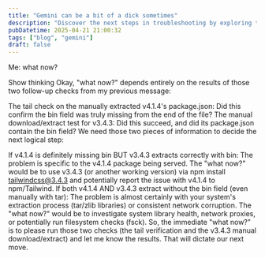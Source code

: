 ```yaml
---
title: "Gemini can be a bit of a dick sometimes"
description: "Discover the next steps in troubleshooting by exploring the outcomes of key follow-up checks. Uncover crucial insights from the verification of the package.json file and the manual download test. Based on the results, determine whether the issue lies with the specific package version or with system extraction processes. Take action accordingly to address the root cause and progress towards a resolution. Stay tuned for updates after conducting the necessary checks to guide the next course of action."
pubDatetime: 2025-04-21 21:00:32
tags: ["blog", "gemini"]
draft: false
---
```


Me: what now?



Show thinking
Okay, "what now?" depends entirely on the results of those two follow-up checks from my previous message:

The tail check on the manually extracted v4.1.4's package.json: Did this confirm the bin field was truly missing from the end of the file?
The manual download/extract test for v3.4.3: Did this succeed, and did its package.json contain the bin field?
We need those two pieces of information to decide the next logical step:

If v4.1.4 is definitely missing bin BUT v3.4.3 extracts correctly with bin: The problem is specific to the v4.1.4 package being served. The "what now?" would be to use v3.4.3 (or another working version) via npm install tailwindcss@3.4.3 and potentially report the issue with v4.1.4 to npm/Tailwind.
If both v4.1.4 AND v3.4.3 extract without the bin field (even manually with tar): The problem is almost certainly with your system's extraction process (tar/zlib libraries) or consistent network corruption. The "what now?" would be to investigate system library health, network proxies, or potentially run filesystem checks (fsck).
So, the immediate "what now?" is to please run those two checks (the tail verification and the v3.4.3 manual download/extract) and let me know the results. That will dictate our next move.